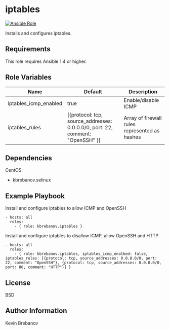 iptables
========

[![Ansible Role](https://img.shields.io/ansible/role/3393.svg)](https://galaxy.ansible.com/list#/roles/3393)

Installs and configures iptables.

Requirements
------------

This role requires Ansible 1.4 or higher.

Role Variables
--------------

| Name                  | Default                                                                       | Description                                   |
|-----------------------|-------------------------------------------------------------------------------|-----------------------------------------------|
| iptables_icmp_enabled | true                                                                          | Enable/disable ICMP                           |
| iptables_rules        | [{protocol: tcp, source_addresses: 0.0.0.0/0, port: 22, comment: "OpenSSH" }] | Array of firewall rules represented as hashes |

Dependencies
------------

CentOS:
  - kbrebanov.selinux

Example Playbook
----------------

Install and configure iptables to allow ICMP and OpenSSH
```
- hosts: all
  roles:
    - { role: kbrebanov.iptables }
```

Install and configure iptables to disallow ICMP, allow OpenSSH and HTTP
```
- hosts: all
  roles:
    - { role: kbrebanov.iptables, iptables_icmp_enalbed: false, iptables_rules: [{protocol: tcp, source_addresses: 0.0.0.0/0, port: 22, comment: "OpenSSH"}, {protocol: tcp, source_addresses: 0.0.0.0/0, port: 80, comment: "HTTP"}] }
```

License
-------

BSD

Author Information
------------------

Kevin Brebanov
